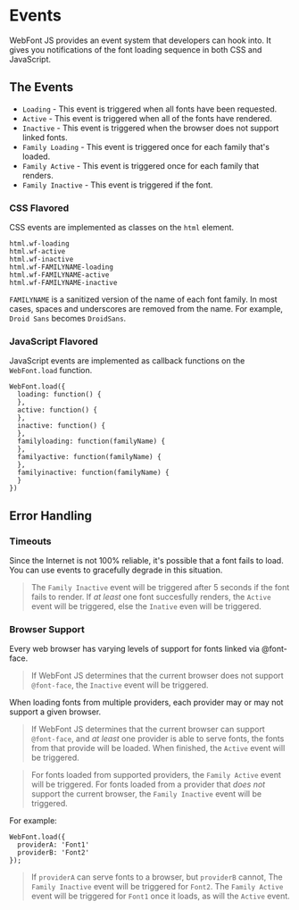 # Events

WebFont JS provides an event system that developers can hook into. It gives
you notifications of the font loading sequence in both CSS and JavaScript.

## The Events

  * `Loading` - This event is triggered when all fonts have been requested.
  * `Active` - This event is triggered when all of the fonts have rendered.
  * `Inactive` - This event is triggered when the browser does not support linked fonts.
  * `Family Loading` - This event is triggered once for each family that's loaded.
  * `Family Active` - This event is triggered once for each family that renders.
  * `Family Inactive` - This event is triggered if the font.

### CSS Flavored

CSS events are implemented as classes on the `html` element.

    html.wf-loading
    html.wf-active
    html.wf-inactive
    html.wf-FAMILYNAME-loading
    html.wf-FAMILYNAME-active
    html.wf-FAMILYNAME-inactive

`FAMILYNAME` is a sanitized version of the name of each font family. In most
cases, spaces and underscores are removed from the name. For example, `Droid
Sans` becomes `DroidSans`.

### JavaScript Flavored

JavaScript events are implemented as callback functions on the `WebFont.load`
function.

    WebFont.load({
      loading: function() {
      },
      active: function() {
      },
      inactive: function() {
      },
      familyloading: function(familyName) {
      },
      familyactive: function(familyName) {
      },
      familyinactive: function(familyName) {
      }
    })


## Error Handling

### Timeouts

Since the Internet is not 100% reliable, it's possible that a font fails to
load. You can use events to gracefully degrade in this situation.

> The `Family Inactive` event will be triggered after 5 seconds if the font
fails to render. If *at least* one font succesfully renders, the `Active`
event will be triggered, else the `Inative` even will be triggered.

### Browser Support

Every web browser has varying levels of support for fonts linked via
@font-face.

> If WebFont JS determines that the current browser does not support
`@font-face`, the `Inactive` event will be triggered.

When loading fonts from multiple providers, each provider may or may not
support a given browser.

> If WebFont JS determines that the current browser can support
`@font-face`, and *at least* one provider is able to serve fonts,
the fonts from that provide will be loaded. When finished, the `Active` event
will be triggered.

> For fonts loaded from supported providers, the `Family Active` event will be
triggered. For fonts loaded from a provider that *does not* support the current
browser, the `Family Inactive` event will be triggered.

For example:

    WebFont.load({
      providerA: 'Font1'
      providerB: 'Font2'
    });

> If `providerA` can serve fonts to a browser, but `providerB` cannot, The
`Family Inactive` event will be triggered for `Font2`. The `Family Active`
event will be triggered for `Font1` once it loads, as will the `Active`
event.



